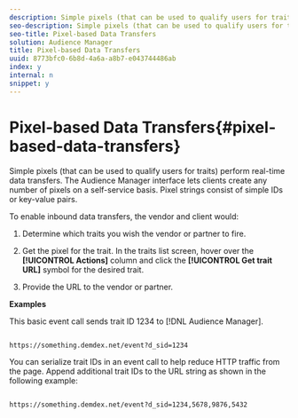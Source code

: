 ```yaml
---
description: Simple pixels (that can be used to qualify users for traits) perform real-time data transfers. The Audience Manager interface lets clients create any number of pixels on a self-service basis. Pixel strings consist of simple IDs or key-value pairs.
seo-description: Simple pixels (that can be used to qualify users for traits) perform real-time data transfers. The Audience Manager interface lets clients create any number of pixels on a self-service basis. Pixel strings consist of simple IDs or key-value pairs.
seo-title: Pixel-based Data Transfers
solution: Audience Manager
title: Pixel-based Data Transfers
uuid: 8773bfc0-6b8d-4a6a-a8b7-e043744486ab
index: y
internal: n
snippet: y
---
```


# Pixel-based Data Transfers{#pixel-based-data-transfers}

Simple pixels (that can be used to qualify users for traits) perform real-time data transfers. The Audience Manager interface lets clients create any number of pixels on a self-service basis. Pixel strings consist of simple IDs or key-value pairs.

<!-- 

c_rt_inbound_pixel_transfers.xml

 -->

To enable inbound data transfers, the vendor and client would:

1. Determine which traits you wish the vendor or partner to fire. 
1. Get the pixel for the trait. In the traits list screen, hover over the **[!UICONTROL Actions]** column and click the **[!UICONTROL Get trait URL]** symbol for the desired trait. 

1. Provide the URL to the vendor or partner.

**Examples**

This basic event call sends trait ID 1234 to [!DNL Audience Manager]. 

```

https://something.demdex.net/event?d_sid=1234

```

You can serialize trait IDs in an event call to help reduce HTTP traffic from the page. Append additional trait IDs to the URL string as shown in the following example: 

```

https://something.demdex.net/event?d_sid=1234,5678,9876,5432

```

